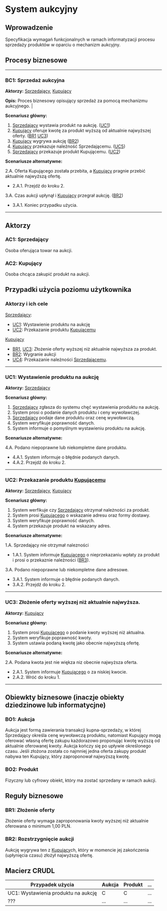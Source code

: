 # System aukcyjny

## Wprowadzenie

Specyfikacja wymagań funkcjonalnych w ramach informatyzacji procesu sprzedaży produktów w oparciu o mechanizm aukcyjny. 

## Procesy biznesowe

---
<a id="bc1"></a>
### BC1: Sprzedaż aukcyjna 

**Aktorzy:** [Sprzedający](#ac1), [Kupujący](#ac2)

**Opis:** Proces biznesowy opisujący sprzedaż za pomocą mechanizmu aukcyjnego. |

**Scenariusz główny:**
1. [Sprzedający](#ac1) wystawia produkt na aukcję. ([UC1](#uc1))
2. [Kupujący](#ac2) oferuje kwotę za produkt wyższą od aktualnie najwyższej oferty. ([BR1](#br1) [UC3](#uc3))
3. [Kupujący](#ac2) wygrywa aukcję ([BR2](#br2))
4. [Kupujący](#ac2) przekazuje należność Sprzedającemu. ([UC5](#uc4))
5. [Sprzedający](#ac1) przekazuje produkt Kupującemu. ([UC2](#uc2))

**Scenariusze alternatywne:** 

2.A. Oferta Kupującego została przebita, a [Kupujący](#ac2) pragnie przebić aktualnie najwyższą ofertę.
* 2.A.1. Przejdź do kroku 2.

3.A. Czas aukcji upłynął i [Kupujący](#ac2) przegrał aukcję. ([BR2](#br2))
* 3.A.1. Koniec przypadku użycia.

---

## Aktorzy

<a id="ac1"></a>
### AC1: Sprzedający

Osoba oferująca towar na aukcji.

<a id="ac2"></a>
### AC2: Kupujący

Osoba chcąca zakupić produkt na aukcji.


## Przypadki użycia poziomu użytkownika

### Aktorzy i ich cele

[Sprzedający](#ac1):
* [UC1](#uc1): Wystawienie produktu na aukcję
* [UC2](#uc2): Przekazanie produktu [Kupującemu](#ac2)

[Kupujący](#ac2)
* [BR1](#br1), [UC3](#uc3): Złożenie oferty wyższej niż aktualnie najwyższa za produkt.
* [BR2](#br2): Wygranie aukcji
* [UC4](#uc4): Przekazanie należności [Sprzedającemu](#ac1).

---
<a id="uc1"></a>
### UC1: Wystawienie produktu na aukcję

**Aktorzy:** [Sprzedający](#ac1)

**Scenariusz główny:**
1. [Sprzedający](#ac1) zgłasza do systemu chęć wystawienia produktu na aukcję.
2. System prosi o podanie danych produktu i ceny wywoławczej.
3. [Sprzedający](#ac1) podaje dane produktu oraz cenę wywoławczą.
4. System weryfikuje poprawność danych.
5. System informuje o pomyślnym wystawieniu produktu na aukcję.

**Scenariusze alternatywne:** 

4.A. Podano niepoprawne lub niekompletne dane produktu.
* 4.A.1. System informuje o błędnie podanych danych.
* 4.A.2. Przejdź do kroku 2.

---

<a id="uc2"></a>
### UC2: Przekazanie produktu [Kupującemu](#ac2)

**Aktorzy:** [Sprzedający](#ac1), [Kupujący](#ac2)

**Scenariusz główny:**
1. System werfikuje czy [Sprzedający](#ac1) otrzymał należności za produkt.
2. System prosi [Kupującego](#ac2) o wskazanie adresu oraz formy dostawy.
3. System weryfikuje poprawność danych.
4. System przekazuje produkt na wskazany adres.

**Scenariusze alternatywne:** 

1.A. Sprzedający nie otrzymał nalezności
* 1.A.1. System informuje [Kupującego](#ac2) o nieprzekazaniu wpłaty za produkt i prosi o przekaznie należności ([BR3](#br3)).

3.A. Podano niepoprawne lub niekompletne dane adresowe.
* 3.A.1. System informuje o błędnie podanych danych.
* 3.A.2. Przejdź do kroku 2.
---

<a id="uc3"></a>
### UC3: Złożenie oferty wyższej niż aktualnie najwyższa.

**Aktorzy:** [Kupujący](#ac2)

**Scenariusz główny:**
1. System prosi [Kupującego](#ac2) o podanie kwoty wyższej niż aktualna.
3. System weryfikuje poprawność kwoty.
4. System ustawia podaną kwotę jako obecnie najwyższą ofertę.

**Scenariusze alternatywne:** 

2.A. Podana kwota jest nie więkza niz obecnie najwyższa oferta.
* 2.A.1. System informuje [Kupującego](#ac2) o za niskiej kwocie.
* 2.A.2. Wróć do kroku 1.

---
## Obiewkty biznesowe (inaczje obiekty dziedzinowe lub informatycjne)

### BO1: Aukcja

Aukcja jest formą zawierania transakcji kupna-sprzedaży, w której Sprzedający określa cenę wywoławczą produktu, natomiast Kupujący mogą oferować własną ofertę zakupu każdorazowo proponując kwotę wyższą od aktualnie oferowanej kwoty. Aukcja kończy się po upływie określonego czasu. Jeśli złożona została co najmniej jedna oferta zakupy produkt nabywa ten Kupujący, który zaproponował najwyższą kwotę. 

### BO2: Produkt

Fizyczny lub cyfrowy obiekt, który ma zostać sprzedany w ramach aukcji.

## Reguły biznesowe

<a id="br1"></a>
### BR1: Złożenie oferty

Złożenie oferty wymaga zaproponowania kwoty wyższej niż aktualnie oferowana o minimum 1,00 PLN.


<a id="br2"></a>
### BR2: Rozstrzygnięcie aukcji

Aukcję wygrywa ten z [Kupujący](#ac2)ch, który w momencie jej zakończenia (upłynięcia czasu) złożył najwyższą ofertę.

## Macierz CRUDL


| Przypadek użycia                                  | Aukcja | Produkt | ... |
| ------------------------------------------------- | ------ | ------- | --- |
| UC1: Wystawienia produktu na aukcję               |    C   |    C    | ... |
| ???                                               |  ...   |  ...    | ... |


